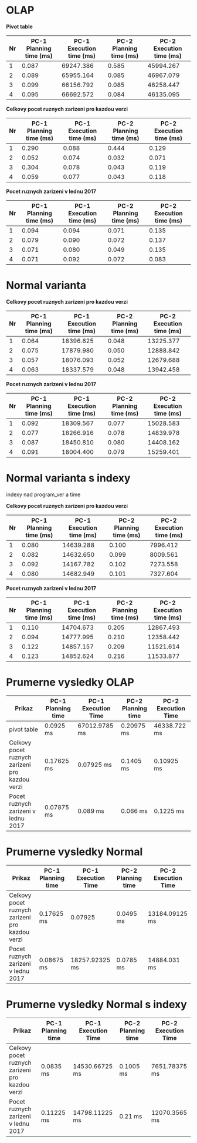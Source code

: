 # OLAP
**Pivot table**

Nr | PC-1 Planning time (ms) | PC-1 Execution time (ms) | PC-2 Planning time (ms) | PC-2 Execution time (ms) |
--- | ------------------ | ------------------ | --- | ---
1 | 0.087 | 69247.386 | 0.585  | 45994.267 |
2 | 0.089 | 65955.164 | 0.085 | 46967.079 |
3 | 0.099 | 66156.792 | 0.085  | 46258.447 |
4 | 0.095 | 66692.572 | 0.084 | 46135.095 |

**Celkovy pocet ruznych zarizeni pro kazdou verzi** 

Nr | PC-1 Planning time (ms) | PC-1 Execution time (ms) | PC-2 Planning time (ms) | PC-2 Execution time (ms) |
--- | ------------------ | ------------------ | --- | ---
1 | 0.290 | 0.088 | 0.444 | 0.129 |
2 | 0.052 | 0.074 | 0.032 | 0.071  |
3 | 0.304 | 0.078 | 0.043 | 0.119 |
4 | 0.059 | 0.077 | 0.043 | 0.118 |

**Pocet ruznych zarizeni v lednu 2017**

Nr | PC-1 Planning time (ms) | PC-1 Execution time (ms) | PC-2 Planning time (ms) | PC-2 Execution time (ms) |
--- | ------------------ | ------------------ | --- | ---
1 | 0.094 | 0.094 | 0.071 | 0.135  |
2 | 0.079 | 0.090 | 0.072 | 0.137 |
3 | 0.071 | 0.080 | 0.049 | 0.135 |
4 | 0.071 | 0.092 | 0.072 | 0.083 |

# Normal varianta

**Celkovy pocet ruznych zarizeni pro kazdou verzi**

Nr | PC-1 Planning time (ms) | PC-1 Execution time (ms) | PC-2 Planning time (ms) | PC-2 Execution time (ms) |
--- | ------------------ | ------------------ | --- | ---
1 | 0.064 | 18396.625 | 0.048 | 13225.377 |
2 | 0.075 | 17879.980 | 0.050 | 12888.842 |
3 | 0.057 | 18076.093 | 0.052 | 12679.688 |
4 | 0.063 | 18337.579 | 0.048 | 13942.458 |

**Pocet ruznych zarizeni v lednu 2017**

Nr | PC-1 Planning time (ms) | PC-1 Execution time (ms) | PC-2 Planning time (ms) | PC-2 Execution time (ms) |
--- | ------------------ | ------------------ | --- | ---
1 | 0.092 | 18309.567 | 0.077 | 15028.583 |
2 | 0.077 | 18266.916 | 0.078 | 14839.978 |
3 | 0.087 | 18450.810 | 0.080 | 14408.162 |
4 | 0.091 | 18004.400 | 0.079 | 15259.401 |

# Normal varianta s indexy

indexy nad program_ver a time

**Celkovy pocet ruznych zarizeni pro kazdou verzi**

Nr | PC-1 Planning time (ms) | PC-1 Execution time (ms) | PC-2 Planning time (ms) | PC-2 Execution time (ms) |
--- | ------------------ | ------------------ | --- | ---
1 | 0.080 | 14639.288 | 0.100 | 7996.412 |
2 | 0.082 | 14632.650 | 0.099 | 8009.561 |
3 | 0.092 | 14167.782 | 0.102 | 7273.558 |
4 | 0.080 | 14682.949 | 0.101 | 7327.604 |


**Pocet ruznych zarizeni v lednu 2017**

Nr | PC-1 Planning time (ms) | PC-1 Execution time (ms) | PC-2 Planning time (ms) | PC-2 Execution time (ms) |
--- | ------------------ | ------------------ | --- | ---
1 | 0.110 | 14704.673 | 0.205 | 12867.493 |
2 | 0.094 | 14777.995 | 0.210 | 12358.442 |
3 | 0.122 | 14857.157 | 0.209 | 11521.614 |
4 | 0.123 | 14852.624 | 0.216 | 11533.877 |

# Prumerne vysledky OLAP

Prikaz | PC-1 Planning time | PC-1 Execution Time | PC-2 Planning time | PC-2 Execution Time |
--- | --- | --- | --- | ---
pivot table | 0.0925 ms | 67012.9785 ms | 0.20975 ms | 46338.722 ms |
Celkovy pocet ruznych zarizeni pro kazdou verzi | 0.17625 ms | 0.07925 ms | 0.1405 ms | 0.10925 ms |
Pocet ruznych zarizeni v lednu 2017 | 0.07875 ms | 0.089 ms | 0.066 ms | 0.1225 ms |

# Prumerne vysledky Normal

Prikaz | PC-1 Planning time | PC-1 Execution Time | PC-2 Planning time | PC-2 Execution Time |
--- | --- | --- | --- | ---
Celkovy pocet ruznych zarizeni pro kazdou verzi | 0.17625 ms | 0.07925 | 0.0495 ms | 13184.09125 ms |
Pocet ruznych zarizeni v lednu 2017 | 0.08675 ms | 18257.92325 ms | 0.0785 ms | 14884.031 ms |


# Prumerne vysledky Normal s indexy

Prikaz | PC-1 Planning time | PC-1 Execution Time | PC-2 Planning time | PC-2 Execution Time |
--- | --- | --- | --- | ---
Celkovy pocet ruznych zarizeni pro kazdou verzi | 0.0835 ms | 14530.66725 ms | 0.1005 ms | 7651.78375 ms |
Pocet ruznych zarizeni v lednu 2017 | 0.11225 ms | 14798.11225 ms | 0.21 ms | 12070.3565 ms |
